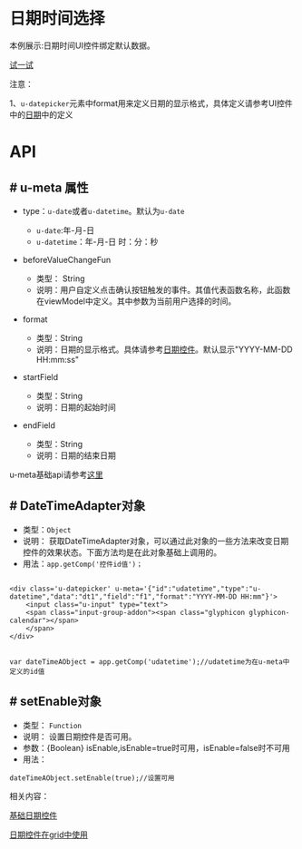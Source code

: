 # 日期时间选择

本例展示:日期时间UI控件绑定默认数据。

[试一试](http://tinper.org/dist/webIDE/index.html#/demos/kero/datetime)

注意：

1、`u-datepicker`元素中format用来定义日期的显示格式，具体定义请参考UI控件中的[日期](http://tinper.org/dist/neoui/plugin/date.html)中的定义



# API

## \# u-meta 属性

* type：`u-date`或者`u-datetime`。默认为`u-date`
	* `u-date`:年-月-日
	* `u-datetime`：年-月-日 时：分：秒


* beforeValueChangeFun
	* 类型： String
	* 说明：用户自定义点击确认按钮触发的事件。其值代表函数名称，此函数在viewModel中定义。其中参数为当前用户选择的时间。

* format
	* 类型：String
	* 说明：日期的显示格式。具体请参考[日期控件](http://tinper.org/dist/neoui/plugin/date.html)。默认显示"YYYY-MM-DD HH:mm:ss"
* startField
	* 类型：String
	* 说明：日期的起始时间

* endField
	* 类型：String
	* 说明：日期的结束日期


u-meta基础api请参考[这里](http://tinper.org/dist/kero/docs/moduleapi.html)



## \# DateTimeAdapter对象

* 类型：`Object`
* 说明： 获取DateTimeAdapter对象，可以通过此对象的一些方法来改变日期控件的效果状态。下面方法均是在此对象基础上调用的。
* 用法：`app.getComp('控件id值')；`



```

<div class='u-datepicker' u-meta='{"id":"udatetime","type":"u-datetime","data":"dt1","field":"f1","format":"YYYY-MM-DD HH:mm"}'>
    <input class="u-input" type="text">
    <span class="input-group-addon"><span class="glyphicon glyphicon-calendar"></span>
    </span>
</div>


var dateTimeAObject = app.getComp('udatetime');//udatetime为在u-meta中定义的id值

```

## \# setEnable对象

* 类型： `Function`
* 说明： 设置日期控件是否可用。
* 参数：{Boolean} isEnable,isEnable=true时可用，isEnable=false时不可用
* 用法：

```
dateTimeAObject.setEnable(true);//设置可用

```



相关内容：

[基础日期控件](http://tinper.org/dist/neoui/plugin/date.html)    

[日期控件在grid中使用](http://tinper.org/dist/webIDE/index.html#/demos/grids/edit)